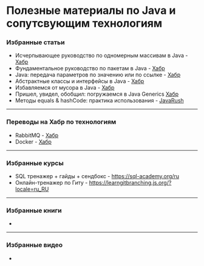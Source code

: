 # Полезные материалы по Java и сопутсвующим технологиям

### Избранные статьи
- Исчерпывающее руководство по одномерным массивам в Java - [Хабр](https://habr.com/ru/articles/753638/#1)
- Фундаментальное руководство по пакетам в Java - [Хабр](https://habr.com/ru/articles/755654/)
- Java: передача параметров по значению или по ссылке - [Хабр](https://habr.com/ru/amp/publications/551026/)
- Абстрактные классы и интерфейсы в Java - [Хабр](https://habr.com/ru/companies/otus/articles/707762/)
- Избавляемся от мусора в Java - [Хабр](https://habr.com/ru/companies/otus/articles/553996/)
- Пришел, увидел, обобщил: погружаемся в Java Generics [Хабр](https://habr.com/ru/companies/sberbank/articles/416413/)
- Методы equals & hashCode: практика использования - [JavaRush](https://javarush.com/groups/posts/2179-metodih-equals--hashcode-praktika-ispoljhzovanija)
------------------------------------------------------------------------------------------------------------
  
### Переводы на Хабр по технологиям
- RabbitMQ - [Хабр](https://habr.com/ru/post/149694/)
- Docker - [Хабр](https://habr.com/ru/company/ruvds/blog/438796/)

------------------------------------------------------------------------------------------------------------


### Избранные курсы
- SQL тренажер + гайды + сендбокс - https://sql-academy.org/ru
- Онлайн-тренажер по Гиту - https://learngitbranching.js.org/?locale=ru_RU

------------------------------------------------------------------------------------------------------------
  
### Избранные книги
-

------------------------------------------------------------------------------------------------------------

### Избранные видео
-

